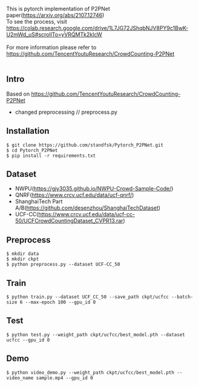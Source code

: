 This is pytorch implementation of P2PNet paper(https://arxiv.org/abs/2107.12746)
<br>
To see the process, visit https://colab.research.google.com/drive/1L7JG72JShqbNJV8PY9c1BwK-U2mWd_uS#scrollTo=yVRQMTk2kIcW
<br>
<br>
For more information please refer to https://github.com/TencentYoutuResearch/CrowdCounting-P2PNet
<br>
<br>
## Intro
Based on https://github.com/TencentYoutuResearch/CrowdCounting-P2PNet
- changed preprocessing // preprocess.py

## Installation
```
$ git clone https://github.com/standfsk/Pytorch_P2PNet.git
$ cd Pytorch_P2PNet
$ pip install -r requirements.txt
```

## Dataset
- NWPU(https://gjy3035.github.io/NWPU-Crowd-Sample-Code/)
- QNRF(https://www.crcv.ucf.edu/data/ucf-qnrf/)
- ShanghaiTech Part A/B(https://github.com/desenzhou/ShanghaiTechDataset)
- UCF-CC(https://www.crcv.ucf.edu/data/ucf-cc-50/UCFCrowdCountingDataset_CVPR13.rar)

## Preprocess
```
$ mkdir data
$ mkdir ckpt
$ python preprocess.py --dataset UCF-CC_50
```

## Train
```
$ python train.py --dataset UCF_CC_50 --save_path ckpt/ucfcc --batch-size 6 --max-epoch 100 --gpu_id 0
```

## Test
```
$ python test.py --weight_path ckpt/ucfcc/best_model.pth --dataset ucfcc --gpu_id 0
```

## Demo
```
$ python video_demo.py --weight_path ckpt/ucfcc/best_model.pth --video_name sample.mp4 --gpu_id 0
```


